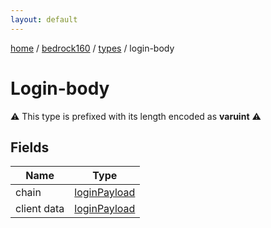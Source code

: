```yaml
---
layout: default
---
```


[home](/)  /  [bedrock160](/protocol/bedrock160)  /  [types](/protocol/bedrock160/types)  /  login-body

# Login-body

⚠️️ This type is prefixed with its length encoded as **varuint** ⚠️️

## Fields

Name | Type
---|---
chain | [loginPayload](/protocol/bedrock160/arrays)
client data | [loginPayload](/protocol/bedrock160/arrays)

